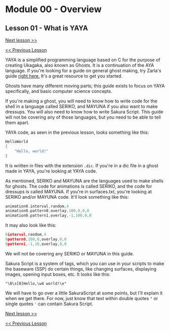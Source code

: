 # Module 00 - Overview

## Lesson 01 - What is YAYA

[Next lesson >>](../module_00_overview/02_initial_setup.md)

[<< Previous Lesson](../module_00_overview/00_what_is_this_guide.md)

YAYA is a simplified programming language based on C for the purpose of creating Ukagaka, also known as Ghosts. It is a continuation of the AYA language. If you're looking for a guide on general ghost making, try Zarla's guide [right here.](http://ashido.com/ukagaka/) It's a great resource to get you started.

Ghosts have many different moving parts; this guide exists to focus on YAYA specifically, and basic computer science concepts.

If you're making a ghost, you will need to know how to write code for the shell in a language called SERIKO, and MAYUNA if you also want to make dressups. You will also need to know how to write Sakura Script. This guide will not be covering any of those languages, but you need to be able to tell them apart.

YAYA code, as seen in the previous lesson, looks something like this:

```c
HelloWorld
{
	"Hello, world!"
}
```

It is written in files with the extension `.dic`. If you're in a dic file in a ghost made in YAYA, you're looking at YAYA code.

As mentioned, SERIKO and MAYUNA are the languages used to make shells for ghosts. The code for animations is called SERIKO, and the code for dressups is called MAYUNA. If you're in surfaces.txt, you're looking at SERIKO and/or MAYUNA code. It'll look something like this:

```c
animation0.interval,random,4
animation0.pattern0,overlay,100,0,0,0
animation0.pattern1,overlay,-1,100,0,0
```

It may also look like this:

```c
0interval,random,4
0pattern0,100,0,overlay,0,0
0pattern1,-1,10,overlay,0,0
```

We will not be covering any SERIKO or MAYUNA in this guide.

Sakura Script is a system of tags, which you can use in your scripts to make the baseware (SSP) do certain things, like changing surfaces, displaying images, opening input boxes, etc. It looks like this:

```
"\0\s[0]Hello,\w4 world!\e"
```

We will have to go over a little SakuraScript at some points, but I'll explain it when we get there. For now, just know that text within double quotes `"` or single quotes `'` can contain Sakura Script.

[Next lesson >>](../module_00_overview/02_initial_setup.md)

[<< Previous Lesson](../module_00_overview/00_what_is_this_guide.md)
